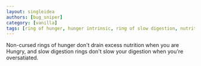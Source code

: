 ```yaml
---
layout: singleidea
authors: [bug_sniper]
category: [vanilla]
tags: [ring of hunger, hunger intrinsic, ring of slow digestion, nutrition]
---
```

Non-cursed rings of hunger don't drain excess nutrition when you are Hungry, and slow digestion rings don't slow your digestion when you're oversatiated.
